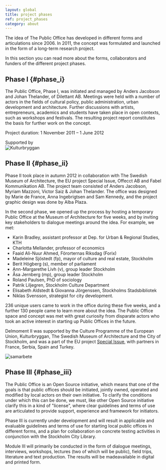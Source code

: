 ```yaml
---
layout: global
title: project phases
ref: project_phases
category: about
---
```


The idea of The Public Office has developed in different forms and articulations since 2006. In 2011, the concept was formulated and launched in the form of a long-term research project.   

In this section you can read more about the forms, collaborators and funders of the different project phases.

## Phase I {#phase_i}

The Public Office, Phase I, was initiated and managed by Anders Jacobson and Johan Thelander, of Dilettant AB. Meetings were held with a number of actors in the fields of cultural policy, public administration, urban development and architecture. Further discussions with artists, entrepreneurs, academics and students have taken place in open contexts, such as workshops and festivals. The resulting project report constitutes the basis for further work on the concept.  

Project duration: 1 November 2011 – 1 June 2012    

Supported by   
![Kulturbryggan](http://allmannakontoret.se/assets/img/kb.png)

## Phase II {#phase_ii}

Phase II took place in autumn 2012 in collaboration with The Swedish Museum of Architecture, the EU project Special Issue, Offecct AB and Fabel Kommunikation AB. The project team consisted of Anders Jacobson, Myriam Mazzoni, Victor Saiz & Johan Thelander. The office was designed by Marie de France, Anna Ingebrigtsen and Sam Kennedy, and the project graphic design was done by Alba Plaza.

In the second phase, we opened up the process by hosting a temporary Public Office at the Museum of Architecture for five weeks, and by inviting key stakeholders to dialogue meetings around the idea. For example, we met:

* Karin Bradley, assistant professor at Dep. for Urban & Regional Studies, KTH
* Charlotta Mellander, professor of economics
* Faaid Ali-Nuur Ahmed, Förorternas Riksdag (Forix)
* Madeleine Sjöstedt (fp), mayor of culture and real estate, Stockholm
* Berit Högberg (s), member of parliament
* Ann-Margarethe Livh (v), group leader Stockholm
* Åsa Jernberg (mp), group leader Stockholm
* Roland Paulsen, PhD of sociology
* Patrik Liljegren, Stockholm Culture Department
* Elisabeth Aldstedt & Giovanna Jörgenssen, Stockholms Stadsbibliotek
* Niklas Svensson, strategist for city development.

236 unique users came to work in the office during these five weeks, and a further 130 people came to learn more about the idea. The Public Office space and concept was met with great curiosity from disparate actors who took an active interest in starting up Public Offices in the future.

Delmoment II was supported by the Culture Programme of the European Union, Kulturbryggan, The Swedish Museum of Architecture and the City of Stockholm, and was a part of the EU project [Special Issue](http://specialissue.eu), with partners in France, Serbia, Spain and Turkey. 

![samarbete](http://allmannakontoret.se/assets/img/logos.png)

## Phase III {#phase_iii}

The Public Office is an Open Source initiative, which means that one of the goals is that public offices should be initiated, jointly owned, operated and modified by local actors on their own initiative. To clarify the conditions under which this can be done, we must, like other Open Source initiative clarify this in a kind of "license", where clear guidelines and terms of use are articulated to provide support, experience and framework for initiators.

Phase III is currently under development and will result in applicable and evaluable guidelines and terms of use for starting local public offices in different forms, and a plan for collaboration on concrete testing activities in conjunction with the Stockholm City Library.

Module III will primarily be conducted in the form of dialogue meetings, interviews, workshops, lectures (two of which will be public), field trips, literature and text production. The results will be made ​​available in digital and printed form.
